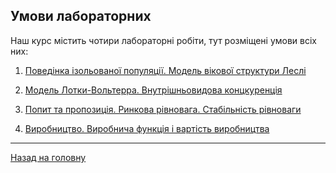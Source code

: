 <!--RELEASE-->

## Умови лабораторних

Наш курс містить чотири лабораторні робіти, тут розміщені умови всіх них:

1. [Поведінка ізольованої популяції. Модель вікової структури Леслі](1.md)

2. [Модель Лотки-Вольтерра. Внутрішньовидова концкуренція](2.md)

3. [Попит та пропозиція. Ринкова рівновага. Стабільність рівноваги](3.md)

4. [Виробництво. Виробнича функція і вартість виробництва](4.md)

---

[Назад на головну](../../README.md)